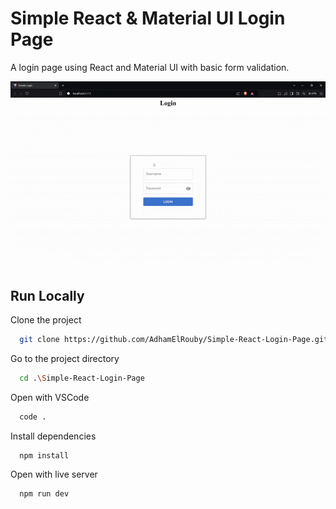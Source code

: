 # Simple React & Material UI Login Page

A login page using React and Material UI with basic form validation.

<div align="center">

<img src="./public/demo.gif" alt="App Demo">

</div>

## Run Locally

Clone the project

```bash
  git clone https://github.com/AdhamElRouby/Simple-React-Login-Page.git
```

Go to the project directory

```bash
  cd .\Simple-React-Login-Page
```

Open with VSCode

```bash
  code .
```

Install dependencies

```bash
  npm install
```

Open with live server

```bash
  npm run dev
```
